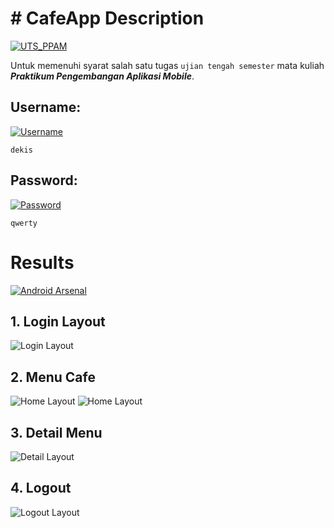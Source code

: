 # # CafeApp Description
[![UTS_PPAM](https://img.shields.io/badge/UTS%20Praktikum%20Pengembangan%20Aplikasi%20Mobile-CafeApp-brightgreen.svg?style=flat)](https://android-arsenal.com/details/1/1234)

Untuk memenuhi syarat salah satu tugas `ujian tengah semester` mata kuliah ***Praktikum Pengembangan Aplikasi Mobile***.

## Username:
[![Username](https://img.shields.io/badge/Username-MenuCafe-brightgreen.svg?style=flat)](https://android-arsenal.com/details/1/1234)

```
dekis
```

## Password:
[![Password](https://img.shields.io/badge/Password-MenuCafe-brightgreen.svg?style=flat)](https://android-arsenal.com/details/1/1234)

```
qwerty
```

# Results
[![Android Arsenal](https://img.shields.io/badge/Results-MenuCafe-brightgreen.svg?style=flat)](https://android-arsenal.com/details/1/1234)

## 1. Login Layout

![Login Layout](hasil/1.PNG)

## 2. Menu Cafe

![Home Layout](hasil/2.PNG)
![Home Layout](hasil/3.PNG)

## 3. Detail Menu

![Detail Layout](hasil/5.PNG)

## 4. Logout

![Logout Layout](hasil/4.PNG)
